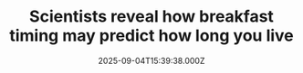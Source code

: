 ---
title: "Scientists reveal how breakfast timing may predict how long you live"
date: 2025-09-04T15:39:38.000Z
category: Health
externalLink: "https://www.sciencedaily.com/releases/2025/09/250904103917.htm"
image: ""
excerpt: "Meal timing shifts with age, and researchers found that eating breakfast later is tied to depression, fatigue, sleep problems, and an increased risk of death. Monitoring when meals are eaten could provide an easy health marker for aging adults.…"
---